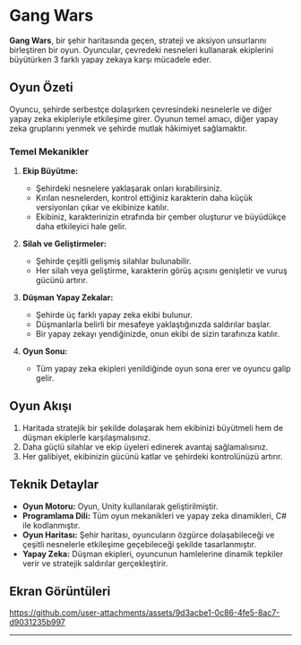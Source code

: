 # Gang Wars

**Gang Wars**, bir şehir haritasında geçen, strateji ve aksiyon unsurlarını birleştiren bir oyun. Oyuncular, çevredeki nesneleri kullanarak ekiplerini büyütürken 3 farklı yapay zekaya karşı mücadele eder.  

## Oyun Özeti

Oyuncu, şehirde serbestçe dolaşırken çevresindeki nesnelerle ve diğer yapay zeka ekipleriyle etkileşime girer. Oyunun temel amacı, diğer yapay zeka gruplarını yenmek ve şehirde mutlak hâkimiyet sağlamaktır.  

### Temel Mekanikler  

1. **Ekip Büyütme:**  
   - Şehirdeki nesnelere yaklaşarak onları kırabilirsiniz.  
   - Kırılan nesnelerden, kontrol ettiğiniz karakterin daha küçük versiyonları çıkar ve ekibinize katılır.  
   - Ekibiniz, karakterinizin etrafında bir çember oluşturur ve büyüdükçe daha etkileyici hale gelir.  

2. **Silah ve Geliştirmeler:**  
   - Şehirde çeşitli gelişmiş silahlar bulunabilir.  
   - Her silah veya geliştirme, karakterin görüş açısını genişletir ve vuruş gücünü artırır.  

3. **Düşman Yapay Zekalar:**  
   - Şehirde üç farklı yapay zeka ekibi bulunur.  
   - Düşmanlarla belirli bir mesafeye yaklaştığınızda saldırılar başlar.  
   - Bir yapay zekayı yendiğinizde, onun ekibi de sizin tarafınıza katılır.  

4. **Oyun Sonu:**  
   - Tüm yapay zeka ekipleri yenildiğinde oyun sona erer ve oyuncu galip gelir.  

## Oyun Akışı  

1. Haritada stratejik bir şekilde dolaşarak hem ekibinizi büyütmeli hem de düşman ekiplerle karşılaşmalısınız.  
2. Daha güçlü silahlar ve ekip üyeleri edinerek avantaj sağlamalısınız.  
3. Her galibiyet, ekibinizin gücünü katlar ve şehirdeki kontrolünüzü artırır.  

## Teknik Detaylar  

- **Oyun Motoru:** Oyun, Unity kullanılarak geliştirilmiştir.  
- **Programlama Dili:** Tüm oyun mekanikleri ve yapay zeka dinamikleri, C# ile kodlanmıştır.  
- **Oyun Haritası:** Şehir haritası, oyuncuların özgürce dolaşabileceği ve çeşitli nesnelerle etkileşime geçebileceği şekilde tasarlanmıştır.  
- **Yapay Zeka:** Düşman ekipleri, oyuncunun hamlelerine dinamik tepkiler verir ve stratejik saldırılar gerçekleştirir.  

## Ekran Görüntüleri


https://github.com/user-attachments/assets/9d3acbe1-0c86-4fe5-8ac7-d9031235b997


---



